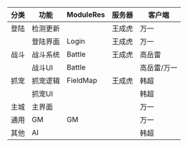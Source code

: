 | 分类 | 功能 | ModuleRes | 服务器 | 客户端 |
| --- | --- | --- | --- | --- |
| 登陆 | 检测更新 |  | 王成虎 | 万一 |
| | 登陆界面 | Login | 王成虎 | 万一 |
| 战斗 | 战斗系统 | Battle | 王成虎 | 高岳雷 |
| | 战斗UI | Battle | | 高岳雷/万一 |
| 抓宠 | 抓宠逻辑 | FieldMap | 王成虎 | 韩超 |
| | 抓宠UI | | | 韩超 |
| 主城 | 主界面 | | | 万一 |
| 通用 | GM | GM |  | 万一 |
| 其他 | AI | | | 韩超 |


